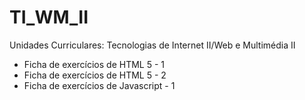 # TI_WM_II
Unidades Curriculares: Tecnologias de Internet II/Web e Multimédia II  
- Ficha de exercícios de HTML 5 - 1
- Ficha de exercícios de HTML 5 - 2
- Ficha de exercícios de Javascript - 1

